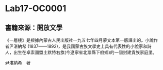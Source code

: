 # Lab17-OC0001
## 書籍來源：開放文學 
《一層樓》是根據內蒙古人民出版社一九五七年四月蒙文本第一版譯出的。小說作者尹湛納希 (1837——1892)，是我國蒙古族文學史上具有代表性的小說家和詩人，出生在卓索圖盟土默特右旗(今遼寧省北票縣下府鄉)的一個封建貴族家庭里。

尹湛納希　著
